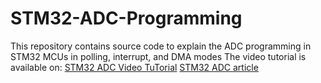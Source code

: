 # STM32-ADC-Programming
This repository contains source code to explain the ADC programming in STM32 MCUs in polling, interrupt, and DMA modes
The video tutorial is available on:
[STM32 ADC Video TuTorial](https://youtu.be/UTYdhF7lxFs)
[STM32 ADC article](https://www.steppeschool.com/pages/blog/stm32-adc-polling-interrupt-dma)
